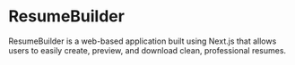 # ResumeBuilder
ResumeBuilder is a web-based application built using Next.js that allows users to easily create, preview, and download clean, professional resumes.
